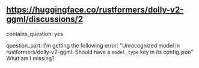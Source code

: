 ## https://huggingface.co/rustformers/dolly-v2-ggml/discussions/2

contains_question: yes

question_part: I'm getting the following error: "Unrecognized model in rustformers/dolly-v2-ggml. Should have a `model_type` key in its config.json" What am I missing?
